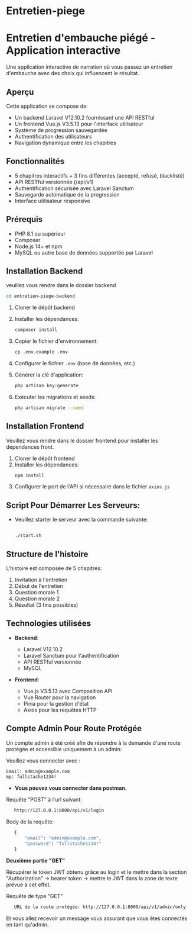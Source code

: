 # Entretien-piege

# Entretien d'embauche piégé - Application interactive

Une application interactive de narration où vous passez un entretien d'embauche avec des choix qui influencent le résultat.

## Aperçu

Cette application se compose de:
- Un backend Laravel V12.10.2 fournissant une API RESTful
- Un frontend Vue.js V3.5.13 pour l'interface utilisateur
- Système de progression sauvegardée
- Authentification des utilisateurs
- Navigation dynamique entre les chapitres

## Fonctionnalités

- 5 chapitres interactifs + 3 fins différentes (accepté, refusé, blacklisté)
- API RESTful versionnée (/api/v1)
- Authentification sécurisée avec Laravel Sanctum
- Sauvegarde automatique de la progression
- Interface utilisateur responsive

## Prérequis

- PHP 8.1 ou supérieur
- Composer
- Node.js 14+ et npm
- MySQL ou autre base de données supportée par Laravel

## Installation Backend

veuillez vous rendre dans le dossier backend
   ```bash
   cd entretien-piege-backend
   ```


1. Cloner le dépôt backend
2. Installer les dépendances:
   ```bash
   composer install
   ```
3. Copier le fichier d'environnement:
   
   ```bash
   cp .env.example .env
   ```
4. Configurer le fichier `.env` (base de données, etc.)
5. Générer la clé d'application:
   ```bash
   php artisan key:generate
   ```
6. Exécuter les migrations et seeds:
   ```bash
   php artisan migrate --seed
   ```

## Installation Frontend
Veuillez vous rendre dans le dossier frontend pour installer les dépendances front.

1. Cloner le dépôt frontend
2. Installer les dépendances:
   ```bash
   npm install
   ```
3. Configurer le port de l'API si nécessaire dans le fichier `axios.js`


## Script Pour Démarrer Les Serveurs: 
   - Veuillez starter le serveur avec la commande suivante: 
      ```bash
      
      ./start.sh

      ```


## Structure de l'histoire

L'histoire est composée de 5 chapitres:
1. Invitation à l'entretien
2. Début de l'entretien
3. Question morale 1
4. Question morale 2
5. Résultat (3 fins possibles)

## Technologies utilisées

- **Backend**:
  - Laravel V12.10.2
  - Laravel Sanctum pour l'authentification
  - API RESTful versionnée
  - MySQL

- **Frontend**:
  - Vue.js V3.5.13 avec Composition API
  - Vue Router pour la navigation
  - Pinia pour la gestion d'état
  - Axios pour les requêtes HTTP

## Compte Admin Pour Route Protégée

Un compte admin à été créé afin de répondre à la demande d'une route protégée et accessible uniquement à un admin: 


Veuillez vous connecter avec : 

   ```bash
   Email: admin@example.com
   mp: fullstache1234!
   
   ```

   - **Vous pouvez vous connecter dans postman.**

   Requête "POST" à l'url suivant:

   ```bash
      http://127.0.0.1:8000/api/v1/login

   ```

   Body de la requête: 

   ```bash
      {
          "email": "admin@example.com",
          "password": "fullstache1234!"
      }
   ```


   **Deuxième partie "GET"**



   Récupérer le token JWT obtenu grâce au login et le mettre dans la section 
   "Authorization" -> bearer token -> mettre le JWT dans la zone de texte prévue à cet effet.

   Requête de type "GET"


   ```bash
      URL de la route protégée: http://127.0.0.1:8000/api/v1/admin/only
   ```
   
   Et vous allez recevoir un message vous assurant que vous êtes connectés en tant qu'admin. 

